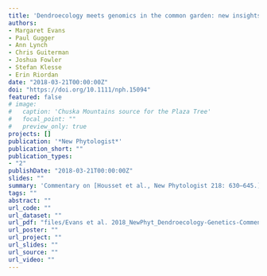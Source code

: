 ```yaml
---
title: 'Dendroecology meets genomics in the common garden: new insights into climate adaptation'
authors: 
- Margaret Evans
- Paul Gugger
- Ann Lynch
- Chris Guiterman
- Joshua Fowler
- Stefan Klesse
- Erin Riordan
date: "2018-03-21T00:00:00Z"
doi: "https://doi.org/10.1111/nph.15094"
featured: false
# image:
#   caption: 'Chuska Mountains source for the Plaza Tree'
#   focal_point: ""
#   preview_only: true
projects: []
publication: '*New Phytologist*'
publication_short: ""
publication_types:
- "2"
publishDate: "2018-03-21T00:00:00Z"
slides: ""
summary: 'Commentary on [Housset et al., New Phytologist 218: 630–645.](https://nph.onlinelibrary.wiley.com/doi/abs/10.1111/nph.14968)'
tags: ""
abstract: ""
url_code: ""
url_dataset: ""
url_pdf: "files/Evans et al. 2018_NewPhyt_Dendroecology-Genetics-Commentary.pdf"
url_poster: ""
url_project: ""
url_slides: ""
url_source: ""
url_video: ""
---
```




